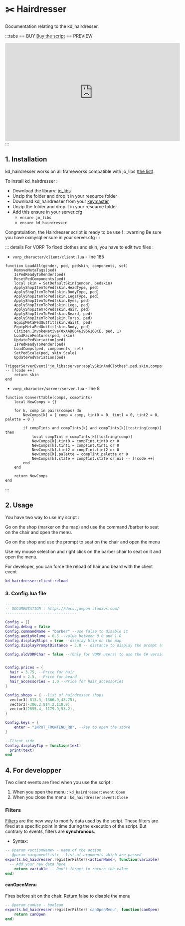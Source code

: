 # :scissors: Hairdresser
Documentation relating to the kd_hairdresser.

:::tabs
== BUY
[Buy the script](https://jumpon-studios.com/redm/hairdresser)
== PREVIEW
<iframe width="560" height="315" src="https://www.youtube.com/embed/fk8_NfIcVTo?si=jPp9u4nlWKLpOtj1" title="YouTube video player" frameborder="0" allow="accelerometer; autoplay; clipboard-write; encrypted-media; gyroscope; picture-in-picture; web-share" allowfullscreen></iframe>
:::

## 1. Installation
kd_hairdresser works on all frameworks compatible with jo_libs ([the list](/jo_libs/)).

To install kd_hairdresser :
- Download the library: [jo_libs](https://github.com/Jump-On-Studios/RedM-jo_libs/releases/latest/download/jo_libs.zip)
- Unzip the folder and drop it in your resource folder
- Download kd_hairdresser from your [keymaster](https://keymaster.fivem.net/asset-grants?search=hairdresser)
- Unzip the folder and drop it in your resource folder
- Add this ensure in your server.cfg
  - `ensure jo_libs`
  - `ensure kd_hairdresser`

Congratulation, the Hairdresser script is ready to be use !
:::warning
Be sure you have oxmysql ensure in your server.cfg
:::

::: details For VORP
To fixed clothes and skin, you have to edit two files :
* `vorp_character/client/client.lua` - line 185
```lua:line-numbers=185
function LoadAll(gender, ped, pedskin, components, set)
	RemoveMetaTags(ped)
	IsPedReadyToRender(ped)
	ResetPedComponents(ped)
	local skin = SetDefaultSkin(gender, pedskin)
	ApplyShopItemToPed(skin.HeadType, ped)
	ApplyShopItemToPed(skin.BodyType, ped)
	ApplyShopItemToPed(skin.LegsType, ped)
	ApplyShopItemToPed(skin.Eyes, ped)
	ApplyShopItemToPed(skin.Legs, ped)
	ApplyShopItemToPed(skin.Hair, ped)
	ApplyShopItemToPed(skin.Beard, ped)
	ApplyShopItemToPed(skin.Torso, ped)
	EquipMetaPedOutfit(skin.Waist, ped)
	EquipMetaPedOutfit(skin.Body, ped)
	Citizen.InvokeNative(0xAAB86462966168CE, ped, 1)
	LoadFaceFeatures(ped, skin)
	UpdatePedVariation(ped)
	IsPedReadyToRender(ped)
	LoadComps(ped, components, set)
	SetPedScale(ped, skin.Scale)
	UpdatePedVariation(ped)
	TriggerServerEvent("jo_libs:server:applySkinAndClothes",ped,skin,components) -- [!code ++]
	return skin
end
```
* `vorp_character/server/server.lua` - line 8
```lua:line-numbers=8
function ConvertTable(comps, compTints)
	local NewComps = {}

	for k, comp in pairs(comps) do
		NewComps[k] = { comp = comp, tint0 = 0, tint1 = 0, tint2 = 0, palette = 0 }

		if compTints and compTints[k] and compTints[k][tostring(comp)] then
			local compTint = compTints[k][tostring(comp)]
			NewComps[k].tint0 = compTint.tint0 or 0
			NewComps[k].tint1 = compTint.tint1 or 0
			NewComps[k].tint2 = compTint.tint2 or 0
			NewComps[k].palette = compTint.palette or 0
			NewComps[k].state = compTint.state or nil -- [!code ++]
		end
	end

	return NewComps
end
```
:::

## 2. Usage
You have two way to use my script :

Go on the shop (marker on the map) and use the command /barber to seat on the chair and open the menu.

Go on the shop and use the prompt to seat on the chair and open the menu

Use my mouse selection and right click on the barber chair to seat on it and open the menu.

For developer, you can force the reload of hair and beard with the client event 
```lua
kd_hairdresser:client:reload
```

### 3. Config.lua file
```lua
-------------------------------
-- DOCUMENTATION : https://docs.jumpon-studios.com/
--------------------------------

Config = {}
Config.debug = false
Config.commandName = "barber" --use false to disable it
Config.audioVolume = 0.5 --value between 0.0 and 1.0
Config.displayBlips = true --display blip on the map
Config.displayPromptDistance = 3.0 -- distance to display the prompt (use false to disable it)

Config.oldVORPChar = false --(Only for VORP users) to use the C# version of VORP Character


Config.prices = {
  hair = 3.75, --Price for hair
  beard = 2.5, --Price for beard
  hair_accessories = 1.0 --Price for hair_accessories
}

Config.shops = { --list of hairdresser shops
  vector3(-813.3,-1366.9,43.75),
  vector3(-306.2,814.2,118.9),
  vector3(2655.4,-1179.9,53.2),
}

Config.keys = {
	enter = "INPUT_FRONTEND_RB", --key to open the store
}

--Client side
Config.displayTip = function(text)
  print(text)
end
```

## 4. For developper
Two client events are fired when you use the script :
1. When you open the menu : `kd_hairdresser:event:Open`
2. When you close the menu : `kd_hairdresser:event:Close`

### Filters

[Filters](/DeveloperResources/filters) are the new way to modify data used by the script. These filters are fired at a specific point in time during the execution of the script. But contrary to events, filters are **synchronous**. 

- Syntax: 
```lua
-- @param <actionName> - name of the action
-- @param <argumentList> - list of arguments which are passed
exports.kd_haidresser:registerFilter(<actionName>, function(variable)
  -- Add your new data here
	return variable -- Don't forget to return the value
end)
```

#### <Badge type="client" text="Client" /> canOpenMenu
Fires before sit on the chair. Return false to disable the menu
```lua
-- @param canUse - boolean
exports.kd_haidresser:registerFilter('canOpenMenu', function(canOpen)
	return canOpen
end)
```